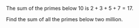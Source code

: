 The sum of the primes below $10$ is $2 + 3 + 5 + 7 = 17$.

Find the sum of all the primes below two million.
